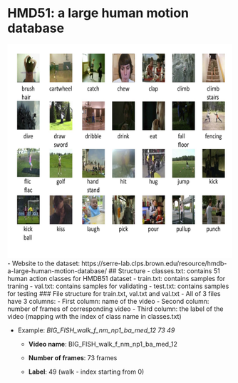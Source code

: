# HMD51: a large human motion database

<img src="images/HMDB_snapshot1-1024x768.png" width="600" height="480" />
- Website to the dataset: https://serre-lab.clps.brown.edu/resource/hmdb-a-large-human-motion-database/
## Structure
- classes.txt: contains 51 human action classes for HMDB51 dataset
- train.txt: contains samples for traning
- val.txt: contains samples for validating
- test.txt: contains samples for testing
### File structure for train.txt, val.txt and val.txt
- All of 3 files have 3 columns:
  - First column: name of the video
  - Second column: number of frames of corresponding video
  - Third column: the label of the video (mapping with the index of class name in classes.txt)

- Example:
*BIG_FISH_walk_f_nm_np1_ba_med_12 73 49*

  - **Video name**: BIG_FISH_walk_f_nm_np1_ba_med_12

  - **Number of frames**: 73 frames

  - **Label**: 49 (walk - index starting from 0)
